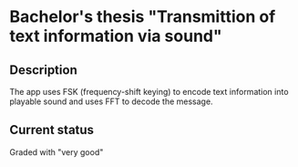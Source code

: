 # Bachelor's thesis "Transmittion of text information via sound"

## Description

The app uses FSK (frequency-shift keying) to encode text information into playable sound and uses FFT to decode the message.

## Current status

Graded with "very good"
